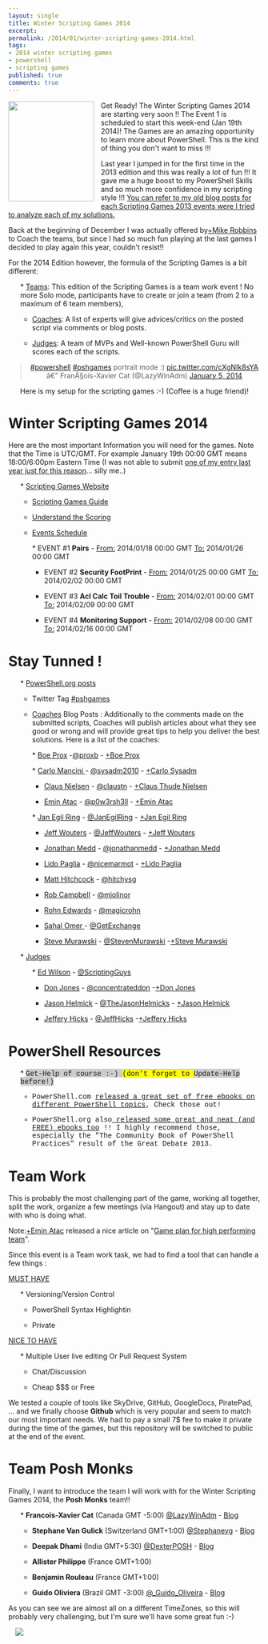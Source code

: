 ```yaml
---
layout: single
title: Winter Scripting Games 2014
excerpt: 
permalink: /2014/01/winter-scripting-games-2014.html
tags: 
- 2014 winter scripting games
- powershell
- scripting games
published: true
comments: true
---
```


 
 <a href="{{ site.url }}/images/2014/20140116_Winter_Scripting_Games_2014/PowerShell-Scripting-Games-Logo__838019398__-300x350.png" imageanchor="1" style="clear: left; float: left; margin-bottom: 1em; margin-right: 1em;"><img border="0" src="{{ site.url }}/images/2014/20140116_Winter_Scripting_Games_2014/PowerShell-Scripting-Games-Logo__838019398__-300x350.png" height="200" width="171" /></a>Get Ready! The Winter Scripting Games 2014 are starting very soon !! The Event 1 is scheduled to start this week-end (Jan 19th 2014)! The Games are an amazing opportunity to learn more about PowerShell. This is the kind of thing you don't want to miss !!! 

Last year I jumped in for the first time in the 2013 edition and this was really a lot of fun !!! It gave me a huge boost to my PowerShell Skills and so much more confidence in my scripting style !!! <a href="http://www.lazywinadmin.com/search/label/2013%20Scripting%20Games" target="_blank">You can refer to my old blog posts for each Scripting Games 2013 events were I tried to analyze each of my solutions.</a>



Back at the beginning of December I was actually offered by<a class="g-profile" href="https://plus.google.com/110276222213807732733" target="_blank">+Mike Robbins</a> to Coach the teams, but since I had so much fun playing at the last games I decided to play again this year, couldn't resist!!

For the 2014 Edition however, the formula of the Scripting Games is a bit different:
<ul>
* <u>Teams</u>: This edition of the Scripting Games is a team work event ! No more Solo mode, participants have to create or join a team (from 2 to a maximum of 6 team members),

* <u>Coaches</u>: A list of experts will give advices/critics on the posted script via comments or blog posts.

* <u>Judges</u>: A team of MVPs and Well-known PowerShell Guru will scores each of the scripts. 
</ul>




<center><blockquote class="twitter-tweet" lang="en"><a href="https://twitter.com/search?q=%23powershell&amp;src=hash">#powershell</a> <a href="https://twitter.com/search?q=%23pshgames&amp;src=hash">#pshgames</a> portrait mode :) <a href="http://t.co/cXgNIk8sYA">pic.twitter.com/cXgNIk8sYA</a>
â€” FranÃ§ois-Xavier Cat (@LazyWinAdm) <a href="https://twitter.com/LazyWinAdmin/statuses/419643651065909248">January 5, 2014</a></blockquote><script async="" charset="utf-8" src="//platform.twitter.com/widgets.js"></script>
Here is my setup for the scripting games :-) (Coffee is a huge friend)! 
</center>



# Winter Scripting Games 2014


Here are the most important Information you will need for the games. Note that the Time is UTC/GMT. For example January 19th 00:00 GMT means 18:00/6:00pm Eastern Time (I was not able to submit <a href="{{ site.url }}/2013/02/winter-scripting-games-2013-practice.html" target="_blank">one of my entry last year just for this reason</a>... silly me..)
<ul>
* <a href="http://scriptinggames.org/" target="_blank">Scripting Games Website</a>

* <a href="http://scriptinggames.org/games/2014WinterSGPlayersGuide.pdf" target="_blank">Scripting Games Guide</a>

* <a href="http://powershell.org/wp/2014/01/03/scripting-games-winter-2014-understanding-the-scoring/" target="_blank">Understand the Scoring</a>

* <a href="http://scriptinggames.org/events.php?game_id=4" target="_blank">Events Schedule</a>
<ul>
* EVENT #1 <b>Pairs</b> - <u>From:</u> 2014/01/18 00:00 GMT <u>To:</u> 2014/01/26 00:00 GMT<u>
</u>

* EVENT #2 <b>Security FootPrint</b> - <u>From:</u> 2014/01/25 00:00 GMT <u>To:</u> 2014/02/02 00:00 GMT<u>
</u>

* EVENT #3 <b>Acl Calc Toil Trouble</b> - <u>From:</u> 2014/02/01 00:00 GMT <u>To:</u><u></u> 2014/02/09 00:00 GMT<u>
</u>

* EVENT #4 <b>Monitoring Support</b> - <u>From:</u> 2014/02/08 00:00 GMT <u>To:</u> 2014/02/16 00:00 GMT<u>
</u>
</ul></ul>


# Stay Tunned !


<ul>
* <a href="http://powershell.org/wp/category/announcements/scripting-games/" target="_blank">PowerShell.org posts</a>

* Twitter Tag <a href="https://twitter.com/search?q=%23pshgames&amp;src=typd" target="_blank">#pshgames</a>

* <u>Coaches</u> Blog Posts : Additionally to the comments made on the submitted scripts, Coaches will publish articles about what they see good or wrong and will provide great tips to help you deliver the best solutions. Here is a list of the coaches:
<ul>
* <a href="http://learn-powershell.net/" target="_blank">Boe Prox</a> -<a href="https://twitter.com/proxb" target="_blank">@proxb</a> - <a class="g-profile" href="https://plus.google.com/100797865397105871021" target="_blank">+Boe Prox</a><complete id="goog_1290977159"><span id="goog_1290977160"><span id="goog_1290977161"></complete>
</ul><ul>
* <a href="http://www.happysysadm.com/" target="_blank">Carlo Mancini </a>- <a href="http://twitter.com/sysadm2010" target="_blank">@sysadm2010</a> -  <a class="g-profile" href="https://plus.google.com/105116157851864104820" target="_blank">+Carlo Sysadm</a>

* <a href="http://xipher.dk/" target="_blank">Claus Nielsen</a> - <a href="http://twitter.com/claustn" target="_blank">@claustn</a> - <a class="g-profile" href="https://plus.google.com/112926282765221183731" target="_blank">+Claus Thude Nielsen</a>

* <a href="http://p0w3rsh3ll.wordpress.com/" target="_blank">Emin Atac</a> - <a href="http://twitter.com/p0w3rsh3ll" target="_blank">@p0w3rsh3ll</a> - <a class="g-profile" href="https://plus.google.com/108295229459530996948" target="_blank">+Emin Atac</a>
</ul><ul>
* <a href="http://blog.powershell.no/" target="_blank">Jan Egil Ring</a> - <a href="http://twitter.com/JanEgilRing" target="_blank">@JanEgilRing</a> - <a class="g-profile" href="https://plus.google.com/100183891046488829989" target="_blank">+Jan Egil Ring</a> 

* <a href="http://jeffwouters.nl/" target="_blank">Jeff Wouters</a> - <a href="http://twitter.com/JeffWouters" target="_blank">@JeffWouters</a> -  <a class="g-profile" href="https://plus.google.com/101369284574988073420" target="_blank">+Jeff Wouters</a>

* <a href="http://www.jonathanmedd.net/" target="_blank">Jonathan Medd</a> - <a href="http://twitter.com/jonathanmedd/" target="_blank">@jonathanmedd</a> -  <a class="g-profile" href="https://plus.google.com/114991381416891894727" target="_blank">+Jonathan Medd</a>

* <a href="http://paglia.org/" target="_blank">Lido Paglia</a> - <a href="https://twitter.com/nicemarmot" target="_blank">@nicemarmot</a> -  <a class="g-profile" href="https://plus.google.com/116690272698204785457" target="_blank">+Lido Paglia</a>

* <a href="http://sgitpro.com/" target="_blank">Matt Hitchcock</a> - <a href="http://twitter.com/hitchysg" target="_blank">@hitchysg</a>

* <a href="http://mjolinor.wordpress.com/" target="_blank">Rob Campbell</a> - <a href="http://twitter.com/mjolinor" target="_blank">@mjolinor</a>

* <a href="http://rohnspowershellblog.wordpress.com/" target="_blank">Rohn Edwards</a> - <a href="http://twitter.com/magicrohn" target="_blank">@magicrohn</a>

* <a href="http://www.get-exchange.info/" target="_blank">Sahal Omer </a>- <a href="http://twitter.com/GetExchange" target="_blank">@GetExchange</a>
<span id="goog_1290977216"><span id="goog_1290977217"><span id="goog_1290977214"><span id="goog_1290977215">
* <a href="http://stevenmurawski.com/" target="_blank">Steve Murawski</a> - <a href="http://twitter.com/StevenMurawski" target="_blank">@StevenMurawski</a> -<a class="g-profile" href="https://plus.google.com/105260700993333567300" target="_blank">+Steve Murawski</a>
</ul>
* <u>Judges</u>
<ul>
* <a href="http://blogs.technet.com/b/heyscriptingguy/" target="_blank">Ed Wilson</a> - <a href="https://twitter.com/ScriptingGuys" target="_blank">@ScriptingGuys</a>

* <a href="http://www.concentratedtech.com/" target="_blank">Don Jones</a> - <a href="https://twitter.com/concentrateddon" target="_blank">@concentrateddon</a> -<a class="g-profile" href="https://plus.google.com/110561082583864292900" target="_blank">+Don Jones</a> 

* <a href="http://www.jasonhelmick.com/" target="_blank">Jason Helmick</a> - <a href="https://twitter.com/theJasonHelmick" target="_blank">@TheJasonHelmicks</a> -  <a class="g-profile" href="https://plus.google.com/115305321045759000895" target="_blank">+Jason Helmick</a>

* <a href="http://jdhitsolutions.com/blog/" target="_blank">Jeffery Hicks</a> - <a href="https://twitter.com/JeffHicks" target="_blank">@JeffHicks</a> -<a class="g-profile" href="https://plus.google.com/109354722869529171746" target="_blank">+Jeffery Hicks</a>
</ul></ul>


# PowerShell Resources


<ul>
* <span style="background-color: #cccccc;"><span style="font-family: &quot;Courier New&quot;,Courier,monospace;">Get-Help of course :-) <span style="background-color: yellow;">(don't forget to <span style="background-color: #cccccc;"><span style="font-family: &quot;Courier New&quot;,Courier,monospace;">Update-Help before!) 

* PowerShell.com <a href="http://powershell.com/cs/media/28/default.aspx" target="_blank">released a great set of free ebooks on different PowerShell topics</a>, Check those out!

* PowerShell.org also<a href="http://powershell.org/wp/newsletter/" target="_blank"> released some great and neat (and FREE) ebooks too</a> !! I highly recommend those, especially the "The Community Book of PowerShell Practices" result of the Great Debate 2013.
</ul>

# Team Work


This is probably the most challenging part of the game,  working all together, split the work, organize a few meetings (via  Hangout) and stay up to date with who is doing what.

Note:<a class="g-profile" href="https://plus.google.com/108295229459530996948" target="_blank">+Emin Atac</a> released a nice article on "<a href="http://p0w3rsh3ll.wordpress.com/2014/01/03/game-plan-for-high-performing-team/" target="_blank">Game plan for high performing team</a>".

Since this event is a Team work task, we had to find a tool that can handle a few things :

<u>MUST HAVE</u>
<ul>
* Versioning/Version Control

* PowerShell Syntax Highlightin

* Private 
</ul><u>NICE TO HAVE</u>
<ul>
* Multiple User live editing Or Pull Request System

* Chat/Discussion

* Cheap $$$ or Free
</ul>
We tested a couple of tools like SkyDrive, GitHub, GoogleDocs, PiratePad, ... and we finally choose <b>Github</b> which is very popular and seem to match our most important needs. We had to pay a small 7$ fee to make it private during the time of the games, but this repository will be switched to public at the end of the event.



# Team Posh Monks


Finally, I want to introduce the team I will work with for the Winter Scripting Games 2014, the<u></u> <b>Posh Monks</b> team!!<b>
</b>

<ul>
* <b>Francois-Xavier Cat</b> (Canada GMT -5:00) <a href="https://twitter.com/LazyWinAdm" target="_blank">@LazyWinAdm</a> - <a href="http://lazywinadmin.com/" target="_blank">Blog</a>

* <b>Stephane Van Gulick</b> (Switzerland GMT+1:00) <a href="https://twitter.com/Stephanevg" target="_blank">@Stephanevg</a> - <a href="http://powershelldistrict.com/" target="_blank">Blog</a>

* <b>Deepak Dhami</b> (India GMT+5:30) <a href="https://twitter.com/DexterPOSH" target="_blank">@DexterPOSH</a> - <a href="http://dexterposh.blogspot.ca/" target="_blank">Blog</a>

* <b>Allister Philippe</b> (France GMT+1:00)

* <b>Benjamin Rouleau</b> (France GMT+1:00)

* <b>Guido Oliviera</b> (Brazil GMT -3:00) <a href="https://twitter.com/_Guido_Oliveira" target="_blank">@_Guido_Oliveira</a> - <a href="http://guidooliveira.com/" target="_blank">Blog</a>
</ul>As you can see we are almost all on a different TimeZones, so this will probably very challenging, but I'm sure we'll have some great fun :-) 
<ul></ul>
<a href="{{ site.url }}/images/2014/20140116_Winter_Scripting_Games_2014/SG_Join-The-Fun-and-Compete__2062551088__-144x144.png" imageanchor="1" style="margin-left: 1em; margin-right: 1em;"><img border="0" src="{{ site.url }}/images/2014/20140116_Winter_Scripting_Games_2014/SG_Join-The-Fun-and-Compete__2062551088__-144x144.png" /></a>


